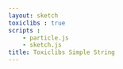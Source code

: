 ```yaml
---
layout: sketch
toxiclibs : true
scripts : 
    - particle.js
    - sketch.js
title: Toxiclibs Simple String
---
```

